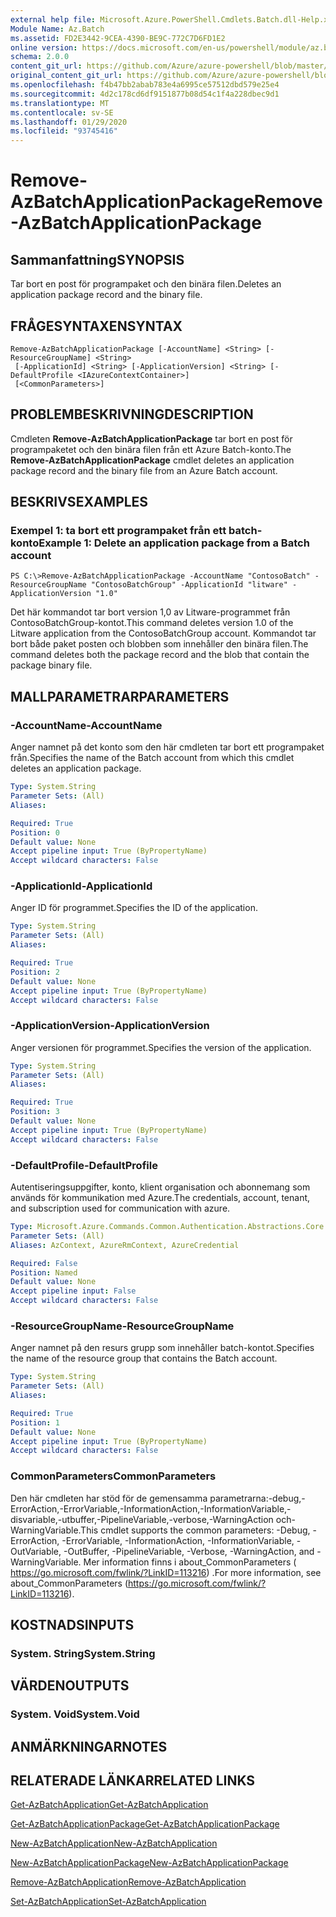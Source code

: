 ```yaml
---
external help file: Microsoft.Azure.PowerShell.Cmdlets.Batch.dll-Help.xml
Module Name: Az.Batch
ms.assetid: FD2E3442-9CEA-4390-BE9C-772C7D6FD1E2
online version: https://docs.microsoft.com/en-us/powershell/module/az.batch/remove-azbatchapplicationpackage
schema: 2.0.0
content_git_url: https://github.com/Azure/azure-powershell/blob/master/src/Batch/Batch/help/Remove-AzBatchApplicationPackage.md
original_content_git_url: https://github.com/Azure/azure-powershell/blob/master/src/Batch/Batch/help/Remove-AzBatchApplicationPackage.md
ms.openlocfilehash: f4b47bb2abab783e4a6995ce57512dbd579e25e4
ms.sourcegitcommit: 4d2c178cd6df9151877b08d54c1f4a228dbec9d1
ms.translationtype: MT
ms.contentlocale: sv-SE
ms.lasthandoff: 01/29/2020
ms.locfileid: "93745416"
---
```

# <span data-ttu-id="39078-101">Remove-AzBatchApplicationPackage</span><span class="sxs-lookup"><span data-stu-id="39078-101">Remove-AzBatchApplicationPackage</span></span>

## <span data-ttu-id="39078-102">Sammanfattning</span><span class="sxs-lookup"><span data-stu-id="39078-102">SYNOPSIS</span></span>
<span data-ttu-id="39078-103">Tar bort en post för programpaket och den binära filen.</span><span class="sxs-lookup"><span data-stu-id="39078-103">Deletes an application package record and the binary file.</span></span>

## <span data-ttu-id="39078-104">FRÅGESYNTAXEN</span><span class="sxs-lookup"><span data-stu-id="39078-104">SYNTAX</span></span>

```
Remove-AzBatchApplicationPackage [-AccountName] <String> [-ResourceGroupName] <String>
 [-ApplicationId] <String> [-ApplicationVersion] <String> [-DefaultProfile <IAzureContextContainer>]
 [<CommonParameters>]
```

## <span data-ttu-id="39078-105">PROBLEMBESKRIVNING</span><span class="sxs-lookup"><span data-stu-id="39078-105">DESCRIPTION</span></span>
<span data-ttu-id="39078-106">Cmdleten **Remove-AzBatchApplicationPackage** tar bort en post för programpaketet och den binära filen från ett Azure Batch-konto.</span><span class="sxs-lookup"><span data-stu-id="39078-106">The **Remove-AzBatchApplicationPackage** cmdlet deletes an application package record and the binary file from an Azure Batch account.</span></span>

## <span data-ttu-id="39078-107">BESKRIVS</span><span class="sxs-lookup"><span data-stu-id="39078-107">EXAMPLES</span></span>

### <span data-ttu-id="39078-108">Exempel 1: ta bort ett programpaket från ett batch-konto</span><span class="sxs-lookup"><span data-stu-id="39078-108">Example 1: Delete an application package from a Batch account</span></span>
```
PS C:\>Remove-AzBatchApplicationPackage -AccountName "ContosoBatch" -ResourceGroupName "ContosoBatchGroup" -ApplicationId "litware" -ApplicationVersion "1.0"
```

<span data-ttu-id="39078-109">Det här kommandot tar bort version 1,0 av Litware-programmet från ContosoBatchGroup-kontot.</span><span class="sxs-lookup"><span data-stu-id="39078-109">This command deletes version 1.0 of the Litware application from the ContosoBatchGroup account.</span></span>
<span data-ttu-id="39078-110">Kommandot tar bort både paket posten och blobben som innehåller den binära filen.</span><span class="sxs-lookup"><span data-stu-id="39078-110">The command deletes both the package record and the blob that contain the package binary file.</span></span>

## <span data-ttu-id="39078-111">MALLPARAMETRAR</span><span class="sxs-lookup"><span data-stu-id="39078-111">PARAMETERS</span></span>

### <span data-ttu-id="39078-112">-AccountName</span><span class="sxs-lookup"><span data-stu-id="39078-112">-AccountName</span></span>
<span data-ttu-id="39078-113">Anger namnet på det konto som den här cmdleten tar bort ett programpaket från.</span><span class="sxs-lookup"><span data-stu-id="39078-113">Specifies the name of the Batch account from which this cmdlet deletes an application package.</span></span>

```yaml
Type: System.String
Parameter Sets: (All)
Aliases:

Required: True
Position: 0
Default value: None
Accept pipeline input: True (ByPropertyName)
Accept wildcard characters: False
```

### <span data-ttu-id="39078-114">-ApplicationId</span><span class="sxs-lookup"><span data-stu-id="39078-114">-ApplicationId</span></span>
<span data-ttu-id="39078-115">Anger ID för programmet.</span><span class="sxs-lookup"><span data-stu-id="39078-115">Specifies the ID of the application.</span></span>

```yaml
Type: System.String
Parameter Sets: (All)
Aliases:

Required: True
Position: 2
Default value: None
Accept pipeline input: True (ByPropertyName)
Accept wildcard characters: False
```

### <span data-ttu-id="39078-116">-ApplicationVersion</span><span class="sxs-lookup"><span data-stu-id="39078-116">-ApplicationVersion</span></span>
<span data-ttu-id="39078-117">Anger versionen för programmet.</span><span class="sxs-lookup"><span data-stu-id="39078-117">Specifies the version of the application.</span></span>

```yaml
Type: System.String
Parameter Sets: (All)
Aliases:

Required: True
Position: 3
Default value: None
Accept pipeline input: True (ByPropertyName)
Accept wildcard characters: False
```

### <span data-ttu-id="39078-118">-DefaultProfile</span><span class="sxs-lookup"><span data-stu-id="39078-118">-DefaultProfile</span></span>
<span data-ttu-id="39078-119">Autentiseringsuppgifter, konto, klient organisation och abonnemang som används för kommunikation med Azure.</span><span class="sxs-lookup"><span data-stu-id="39078-119">The credentials, account, tenant, and subscription used for communication with azure.</span></span>

```yaml
Type: Microsoft.Azure.Commands.Common.Authentication.Abstractions.Core.IAzureContextContainer
Parameter Sets: (All)
Aliases: AzContext, AzureRmContext, AzureCredential

Required: False
Position: Named
Default value: None
Accept pipeline input: False
Accept wildcard characters: False
```

### <span data-ttu-id="39078-120">-ResourceGroupName</span><span class="sxs-lookup"><span data-stu-id="39078-120">-ResourceGroupName</span></span>
<span data-ttu-id="39078-121">Anger namnet på den resurs grupp som innehåller batch-kontot.</span><span class="sxs-lookup"><span data-stu-id="39078-121">Specifies the name of the resource group that contains the Batch account.</span></span>

```yaml
Type: System.String
Parameter Sets: (All)
Aliases:

Required: True
Position: 1
Default value: None
Accept pipeline input: True (ByPropertyName)
Accept wildcard characters: False
```

### <span data-ttu-id="39078-122">CommonParameters</span><span class="sxs-lookup"><span data-stu-id="39078-122">CommonParameters</span></span>
<span data-ttu-id="39078-123">Den här cmdleten har stöd för de gemensamma parametrarna:-debug,-ErrorAction,-ErrorVariable,-InformationAction,-InformationVariable,-disvariable,-utbuffer,-PipelineVariable,-verbose,-WarningAction och-WarningVariable.</span><span class="sxs-lookup"><span data-stu-id="39078-123">This cmdlet supports the common parameters: -Debug, -ErrorAction, -ErrorVariable, -InformationAction, -InformationVariable, -OutVariable, -OutBuffer, -PipelineVariable, -Verbose, -WarningAction, and -WarningVariable.</span></span> <span data-ttu-id="39078-124">Mer information finns i about_CommonParameters ( https://go.microsoft.com/fwlink/?LinkID=113216) .</span><span class="sxs-lookup"><span data-stu-id="39078-124">For more information, see about_CommonParameters (https://go.microsoft.com/fwlink/?LinkID=113216).</span></span>

## <span data-ttu-id="39078-125">KOSTNADS</span><span class="sxs-lookup"><span data-stu-id="39078-125">INPUTS</span></span>

### <span data-ttu-id="39078-126">System. String</span><span class="sxs-lookup"><span data-stu-id="39078-126">System.String</span></span>

## <span data-ttu-id="39078-127">VÄRDEN</span><span class="sxs-lookup"><span data-stu-id="39078-127">OUTPUTS</span></span>

### <span data-ttu-id="39078-128">System. Void</span><span class="sxs-lookup"><span data-stu-id="39078-128">System.Void</span></span>

## <span data-ttu-id="39078-129">ANMÄRKNINGAR</span><span class="sxs-lookup"><span data-stu-id="39078-129">NOTES</span></span>

## <span data-ttu-id="39078-130">RELATERADE LÄNKAR</span><span class="sxs-lookup"><span data-stu-id="39078-130">RELATED LINKS</span></span>

[<span data-ttu-id="39078-131">Get-AzBatchApplication</span><span class="sxs-lookup"><span data-stu-id="39078-131">Get-AzBatchApplication</span></span>](./Get-AzBatchApplication.md)

[<span data-ttu-id="39078-132">Get-AzBatchApplicationPackage</span><span class="sxs-lookup"><span data-stu-id="39078-132">Get-AzBatchApplicationPackage</span></span>](./Get-AzBatchApplicationPackage.md)

[<span data-ttu-id="39078-133">New-AzBatchApplication</span><span class="sxs-lookup"><span data-stu-id="39078-133">New-AzBatchApplication</span></span>](./New-AzBatchApplication.md)

[<span data-ttu-id="39078-134">New-AzBatchApplicationPackage</span><span class="sxs-lookup"><span data-stu-id="39078-134">New-AzBatchApplicationPackage</span></span>](./New-AzBatchApplicationPackage.md)

[<span data-ttu-id="39078-135">Remove-AzBatchApplication</span><span class="sxs-lookup"><span data-stu-id="39078-135">Remove-AzBatchApplication</span></span>](./Remove-AzBatchApplication.md)

[<span data-ttu-id="39078-136">Set-AzBatchApplication</span><span class="sxs-lookup"><span data-stu-id="39078-136">Set-AzBatchApplication</span></span>](./Set-AzBatchApplication.md)


